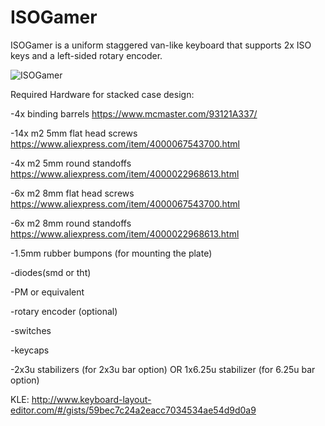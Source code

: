 # ISOGamer
 ISOGamer is a uniform staggered van-like keyboard that supports 2x ISO keys and a left-sided rotary encoder.

![ISOGamer](https://cdn.discordapp.com/attachments/903027185839931473/903320668844744814/unknown.png)

Required Hardware for stacked case design:

-4x binding barrels https://www.mcmaster.com/93121A337/

-14x m2 5mm flat head screws https://www.aliexpress.com/item/4000067543700.html

-4x m2 5mm round standoffs  https://www.aliexpress.com/item/4000022968613.html

-6x m2 8mm flat head screws https://www.aliexpress.com/item/4000067543700.html

-6x m2 8mm round standoffs https://www.aliexpress.com/item/4000022968613.html

-1.5mm rubber bumpons (for mounting the plate)

-diodes(smd or tht)

-PM or equivalent

-rotary encoder (optional)

-switches

-keycaps

-2x3u stabilizers (for 2x3u bar option) OR 1x6.25u stabilizer (for 6.25u bar option)



KLE: http://www.keyboard-layout-editor.com/#/gists/59bec7c24a2eacc7034534ae54d9d0a9
